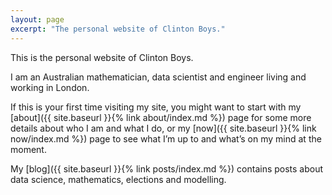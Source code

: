 ```yaml
---
layout: page
excerpt: "The personal website of Clinton Boys."
---
```


This is the personal website of Clinton Boys. 

I am an Australian mathematician, data scientist and engineer living and working in London. 

If this is your first time visiting my site, you might want to start with my [about]({{ site.baseurl }}{% link about/index.md %}) page for some more details about who I am and what I do, or my [now]({{ site.baseurl }}{% link now/index.md %}) page to see what I’m up to and what’s on my mind at the moment.

My [blog]({{ site.baseurl }}{% link posts/index.md %}) contains posts about data science, mathematics, elections and modelling. 
